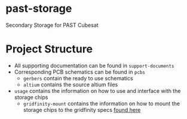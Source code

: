 # past-storage
Secondary Storage for PAST Cubesat

# Project Structure
- All supporting documentation can be found in `support-documents`
- Corresponding PCB schematics can be found in `pcbs`
  - `gerbers` contain the ready to use schematics
  - `altium` contains the source altium files
 - `usage` contains the information on how to use and interface with the storage chips
   - `gridfinity-mount` contains the information on how to mount the storage chips to the gridfinity specs [found here](https://github.com/PerthAerospaceStudentTeam/Modular_FlatSat-Style_Avionics_Testbed)
